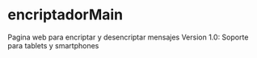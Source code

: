 # encriptadorMain
Pagina web para encriptar y desencriptar mensajes
Version 1.0: Soporte para tablets y smartphones
